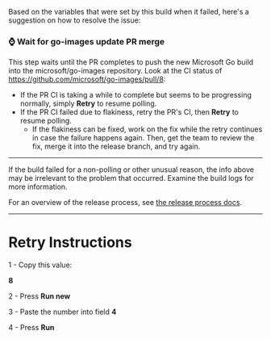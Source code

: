 

Based on the variables that were set by this build when it failed, here's a suggestion on how to resolve the issue:



### ⌚ Wait for go-images update PR merge

This step waits until the PR completes to push the new Microsoft Go build into the microsoft/go-images repository. Look at the CI status of <https://github.com/microsoft/go-images/pull/8>:

* If the PR CI is taking a while to complete but seems to be progressing normally, simply **Retry** to resume polling.
* If the PR CI failed due to flakiness, retry the PR's CI, then **Retry** to resume polling.
    * If the flakiness can be fixed, work on the fix while the retry continues in case the failure happens again. Then, get the team to review the fix, merge it into the release branch, and try again.



---

If the build failed for a non-polling or other unusual reason, the info above may be irrelevant to the problem that occurred. Examine the build logs for more information.

For an overview of the release process, see [the release process docs](https://github.com/microsoft/go-infra/tree/main/docs/release-process).

---

# Retry Instructions


1 -  Copy this value:

**8**


2 -  Press **Run new**


3 -  Paste the number into field **4**






4 -  Press **Run**
